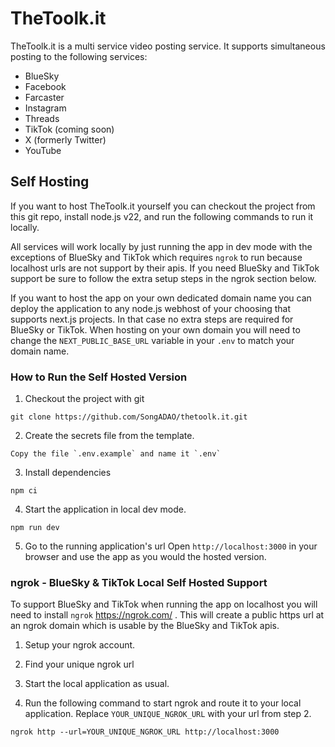 # TheToolk.it

TheToolk.it is a multi service video posting service. It supports simultaneous posting to the following services:

- BlueSky
- Facebook
- Farcaster
- Instagram
- Threads
- TikTok (coming soon)
- X (formerly Twitter)
- YouTube

## Self Hosting

If you want to host TheToolk.it yourself you can checkout the project from this git repo, install node.js v22, and run the following commands to run it locally.

All services will work locally by just running the app in dev mode with the exceptions of BlueSky and TikTok which requires `ngrok` to run because localhost urls are not support by their apis.  If you need BlueSky and TikTok support be sure to follow the extra setup steps in the ngrok section below.

If you want to host the app on your own dedicated domain name you can deploy the application to any node.js webhost of your choosing that supports next.js projects. In that case no extra steps are required for BlueSky or TikTok.  When hosting on your own domain you will need to change the `NEXT_PUBLIC_BASE_URL` variable in your `.env` to match your domain name.

### How to Run the Self Hosted Version

1. Checkout the project with git
```
git clone https://github.com/SongADAO/thetoolk.it.git
```

2. Create the secrets file from the template.
```
Copy the file `.env.example` and name it `.env`
```

3. Install dependencies
```
npm ci
```

4. Start the application in local dev mode.
```
npm run dev
```

5. Go to the running application's url
Open `http://localhost:3000` in your browser and use the app as you would the hosted version.

### ngrok - BlueSky & TikTok Local Self Hosted Support

To support BlueSky and TikTok when running the app on localhost you will need to install `ngrok` <https://ngrok.com/> .   This will create a public https url at an ngrok domain which is usable by the BlueSky and TikTok apis.

1. Setup your ngrok account.

2. Find your unique ngrok url

3. Start the local application as usual.

4. Run the following command to start ngrok and route it to your local application.  Replace `YOUR_UNIQUE_NGROK_URL` with your url from step 2.

```
ngrok http --url=YOUR_UNIQUE_NGROK_URL http://localhost:3000
```
